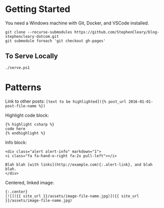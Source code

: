 # Getting Started

You need a Windows machine with Git, Docker, and VSCode installed.

```
git clone --recurse-submodules https://github.com/StephenCleary/blog-stephencleary-dotcom.git
git submodule foreach 'git checkout gh-pages'
```

## To Serve Locally

```
./serve.ps1
```

# Patterns

Link to other posts: `[text to be highlighted]({% post_url 2016-01-01-post-file-name %})`

Highlight code block:

````
{% highlight csharp %}
code here
{% endhighlight %}
````

Info block:

````
<div class="alert alert-info" markdown="1">
<i class="fa fa-hand-o-right fa-2x pull-left"></i>

Blah blah [with links](http://example.com){:.alert-link}, and blah blah.
</div>
````

Centered, linked image:

````
{:.center}
[![]({{ site_url }}/assets/image-file-name.jpg)]({{ site_url }}/assets/image-file-name.jpg)
````
